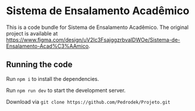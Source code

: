 
  # Sistema de Ensalamento Acadêmico

  This is a code bundle for Sistema de Ensalamento Acadêmico. The original project is available at https://www.figma.com/design/uV2lc3FsajggzrbvaIDWOe/Sistema-de-Ensalamento-Acad%C3%AAmico.

  ## Running the code

  Run `npm i` to install the dependencies.

  Run `npm run dev` to start the development server.

  Download via `git clone https://github.com/Pedrodek/Projeto.git`
